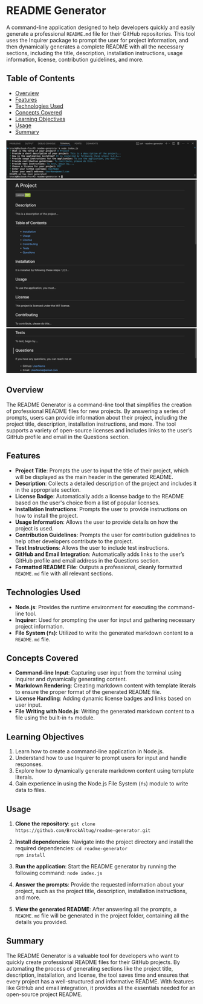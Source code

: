# README Generator

A command-line application designed to help developers quickly and easily generate a professional `README.md` file for their GitHub repositories. This tool uses the Inquirer package to prompt the user for project information, and then dynamically generates a complete README with all the necessary sections, including the title, description, installation instructions, usage information, license, contribution guidelines, and more.

## Table of Contents

- [Overview](#overview)
- [Features](#features)
- [Technologies Used](#technologies-used)
- [Concepts Covered](#concepts-covered)
- [Learning Objectives](#learning-objectives)
- [Usage](#usage)
- [Summary](#summary)

![Console SS](./images/1.png)
![README SS 1](./images/2.png)
![README SS 2](./images/3.png)

## Overview

The README Generator is a command-line tool that simplifies the creation of professional README files for new projects. By answering a series of prompts, users can provide information about their project, including the project title, description, installation instructions, and more. The tool supports a variety of open-source licenses and includes links to the user’s GitHub profile and email in the Questions section.

## Features

- **Project Title**: Prompts the user to input the title of their project, which will be displayed as the main header in the generated README.
- **Description**: Collects a detailed description of the project and includes it in the appropriate section.
- **License Badge**: Automatically adds a license badge to the README based on the user's choice from a list of popular licenses.
- **Installation Instructions**: Prompts the user to provide instructions on how to install the project.
- **Usage Information**: Allows the user to provide details on how the project is used.
- **Contribution Guidelines**: Prompts the user for contribution guidelines to help other developers contribute to the project.
- **Test Instructions**: Allows the user to include test instructions.
- **GitHub and Email Integration**: Automatically adds links to the user’s GitHub profile and email address in the Questions section.
- **Formatted README File**: Outputs a professional, cleanly formatted `README.md` file with all relevant sections.

## Technologies Used

- **Node.js**: Provides the runtime environment for executing the command-line tool.
- **Inquirer**: Used for prompting the user for input and gathering necessary project information.
- **File System (`fs`)**: Utilized to write the generated markdown content to a `README.md` file.

## Concepts Covered

- **Command-line Input**: Capturing user input from the terminal using Inquirer and dynamically generating content.
- **Markdown Rendering**: Creating markdown content with template literals to ensure the proper format of the generated README file.
- **License Handling**: Adding dynamic license badges and links based on user input.
- **File Writing with Node.js**: Writing the generated markdown content to a file using the built-in `fs` module.

## Learning Objectives

1. Learn how to create a command-line application in Node.js.
2. Understand how to use Inquirer to prompt users for input and handle responses.
3. Explore how to dynamically generate markdown content using template literals.
4. Gain experience in using the Node.js File System (`fs`) module to write data to files.

## Usage

1. **Clone the repository**:
   `git clone https://github.com/BrockAltug/readme-generator.git`

2. **Install dependencies**:
   Navigate into the project directory and install the required dependencies:
   `cd readme-generator`  
   `npm install`

3. **Run the application**:
   Start the README generator by running the following command:
   `node index.js`

4. **Answer the prompts**:
   Provide the requested information about your project, such as the project title, description, installation instructions, and more.

5. **View the generated README**:
   After answering all the prompts, a `README.md` file will be generated in the project folder, containing all the details you provided.

## Summary

The README Generator is a valuable tool for developers who want to quickly create professional README files for their GitHub projects. By automating the process of generating sections like the project title, description, installation, and license, the tool saves time and ensures that every project has a well-structured and informative README. With features like GitHub and email integration, it provides all the essentials needed for an open-source project README.

